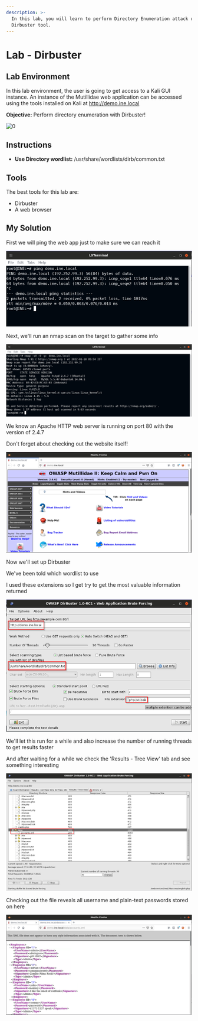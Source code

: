 ```yaml
---
description: >-
  In this lab, you will learn to perform Directory Enumeration attack using the
  Dirbuster tool.
---
```


# Lab - Dirbuster

## Lab Environment

In this lab environment, the user is going to get access to a Kali GUI instance. An instance of the Mutillidae web application can be accessed using the tools installed on Kali at http://demo.ine.local

**Objective:** Perform directory enumeration with Dirbuster!

![0](https://assets.ine.com/content/pta-labs/10\_dirbuster/0.png)

## Instructions

* **Use Directory wordlist:** /usr/share/wordlists/dirb/common.txt

## Tools

The best tools for this lab are:

* Dirbuster
* A web browser

## My Solution

First we will ping the web app just to make sure we can reach it

![](<../../../../.gitbook/assets/image (24) (1) (1) (1) (1) (1).png>)

Next, we'll run an nmap scan on the target to gather some info

![](<../../../../.gitbook/assets/image (5) (1) (1) (1) (1).png>)

We know an Apache HTTP web server is running on port 80 with the version of 2.4.7

Don't forget about checking out the website itself!

![](<../../../../.gitbook/assets/image (7) (1) (1) (1).png>)

Now we'll set up Dirbuster

We've been told which wordlist to use

I used these extensions so I get try to get the most valuable information returned

![](<../../../../.gitbook/assets/image (22) (1) (1) (1) (1) (1).png>)

We'll let this run for a while and also increase the number of running threads to get results faster

And after waiting for a while we check the 'Results - Tree View' tab and see something interesting

![](<../../../../.gitbook/assets/image (23) (1) (1) (1) (1) (1).png>)

Checking out the file reveals all username and plain-text passwords stored on here

![](<../../../../.gitbook/assets/image (9) (1).png>)
